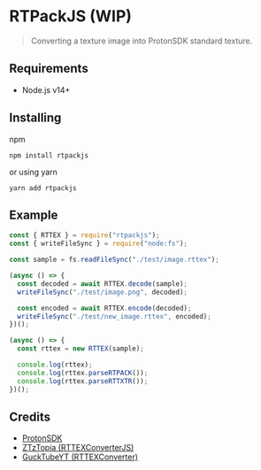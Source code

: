 # RTPackJS (WIP)

> Converting a texture image into ProtonSDK standard texture.

## Requirements

- Node.js v14+

## Installing

npm

`npm install rtpackjs`

or using yarn

`yarn add rtpackjs`

## Example

```js
const { RTTEX } = require("rtpackjs");
const { writeFileSync } = require("node:fs");

const sample = fs.readFileSync("./test/image.rttex");

(async () => {
  const decoded = await RTTEX.decode(sample);
  writeFileSync("./test/image.png", decoded);

  const encoded = await RTTEX.encode(decoded);
  writeFileSync("./test/new_image.rttex", encoded);
})();

(async () => {
  const rttex = new RTTEX(sample);

  console.log(rttex);
  console.log(rttex.parseRTPACK());
  console.log(rttex.parseRTTXTR());
})();
```

## Credits

- [ProtonSDK](https://github.com/SethRobinson/proton/)
- [ZTzTopia (RTTEXConverterJS)](https://github.com/ZTzTopia/RTTEXConverterJS)
- [GuckTubeYT (RTTEXConverter)](https://github.com/GuckTubeYT/RTTEXConverter)
